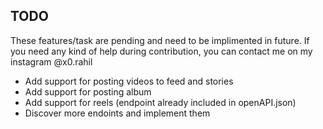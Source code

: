 ## TODO
These features/task are pending and need to be implimented in future. If you need any kind of help during contribution, you can contact me on my instagram @x0.rahil

 - Add support for posting videos to feed and stories
 - Add support for posting album
 - Add support for reels (endpoint already included in openAPI.json)
 - Discover more endoints and implement them

